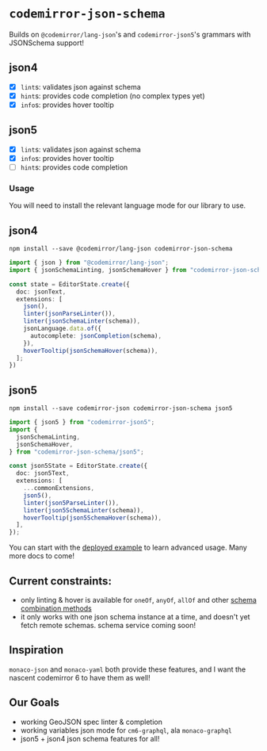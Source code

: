 # `codemirror-json-schema`

Builds on `@codemirror/lang-json`'s and `codemirror-json5`'s grammars with JSONSchema support!

## json4

- [x] `lint`s: validates json against schema
- [x] `hint`s: provides code completion (no complex types yet)
- [x] `info`s: provides hover tooltip

## json5

- [x] `lint`s: validates json against schema
- [x] `info`s: provides hover tooltip
- [ ] `hint`s: provides code completion

### Usage

You will need to install the relevant language mode for our library to use.

## json4

```
npm install --save @codemirror/lang-json codemirror-json-schema
```

```ts
import { json } from "@codemirror/lang-json";
import { jsonSchemaLinting, jsonSchemaHover } from "codemirror-json-schema";

const state = EditorState.create({
  doc: jsonText,
  extensions: [
    json(),
    linter(jsonParseLinter()),
    linter(jsonSchemaLinter(schema)),
    jsonLanguage.data.of({
      autocomplete: jsonCompletion(schema),
    }),
    hoverTooltip(jsonSchemaHover(schema)),
  ];
})
```

## json5

```
npm install --save codemirror-json codemirror-json-schema json5
```

```ts
import { json5 } from "codemirror-json5";
import {
  jsonSchemaLinting,
  jsonSchemaHover,
} from "codemirror-json-schema/json5";

const json5State = EditorState.create({
  doc: json5Text,
  extensions: [
    ...commonExtensions,
    json5(),
    linter(json5ParseLinter()),
    linter(json5SchemaLinter(schema)),
    hoverTooltip(json5SchemaHover(schema)),
  ],
});
```

You can start with the [deployed example](https://github.com/acao/cm6-json-schema/blob/main/dev/index.ts) to learn advanced usage. Many more docs to come!

## Current constraints:

- only linting & hover is available for `oneOf`, `anyOf`, `allOf` and other [schema combination methods](https://json-schema.org/understanding-json-schema/reference/combining.html)
- it only works with one json schema instance at a time, and doesn't yet fetch remote schemas. schema service coming soon!

## Inspiration

`monaco-json` and `monaco-yaml` both provide these features, and I want the nascent codemirror 6 to have them as well!

## Our Goals

- working GeoJSON spec linter & completion
- working variables json mode for `cm6-graphql`, ala `monaco-graphql`
- json5 + json4 json schema features for all!
